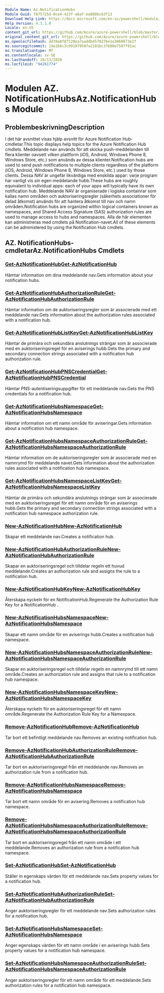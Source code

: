 ```yaml
---
Module Name: Az.NotificationHubs
Module Guid: f875725d-8ce4-423f-a6af-ea880bc63f13
Download Help Link: https://docs.microsoft.com/en-us/powershell/module/az.notificationhubs
Help Version: 4.1.1.0
Locale: en-US
content_git_url: https://github.com/Azure/azure-powershell/blob/master/src/NotificationHubs/NotificationHubs/help/Az.NotificationHubs.md
original_content_git_url: https://github.com/Azure/azure-powershell/blob/master/src/NotificationHubs/NotificationHubs/help/Az.NotificationHubs.md
ms.openlocfilehash: dd39a8f87120ea7aaddb4570276e1e3060873e2f
ms.sourcegitcommit: 1de2b6c3c99197958fa2101bc37680e7507f91ac
ms.translationtype: MT
ms.contentlocale: sv-SE
ms.lasthandoff: 10/13/2020
ms.locfileid: "94261774"
---
```

# <span data-ttu-id="eb719-101">Modulen AZ. NotificationHubs</span><span class="sxs-lookup"><span data-stu-id="eb719-101">Az.NotificationHubs Module</span></span>
## <span data-ttu-id="eb719-102">Problembeskrivning</span><span class="sxs-lookup"><span data-stu-id="eb719-102">Description</span></span>
<span data-ttu-id="eb719-103">I det här avsnittet visas hjälp avsnitt för Azure Notification Hub-cmdletar.</span><span class="sxs-lookup"><span data-stu-id="eb719-103">This topic displays help topics for the Azure Notification Hub cmdlets.</span></span> <span data-ttu-id="eb719-104">Meddelande nav används för att skicka push-meddelanden till flera klienter oavsett vilken plattform (iOS, Android, Windows Phone 8, Windows Store, etc.) som används av dessa klienter.</span><span class="sxs-lookup"><span data-stu-id="eb719-104">Notification hubs are used to send push notifications to multiple clients regardless of the platform (iOS, Android, Windows Phone 8, Windows Store, etc.) used by those clients.</span></span> <span data-ttu-id="eb719-105">Dessa NAV är ungefär likvärdiga med enskilda appar: varje program har vanligt vis sin egen meddelande hubb.</span><span class="sxs-lookup"><span data-stu-id="eb719-105">These hubs are roughly equivalent to individual apps: each of your apps will typically have its own notification hub.</span></span> <span data-ttu-id="eb719-106">Meddelande NAV är organiserade i logiska containrar som kallas namn områden och auktoriseringsregler (säkerhets associationer för delad åtkomst) används för att hantera åtkomst till nav och namn områden.</span><span class="sxs-lookup"><span data-stu-id="eb719-106">Notification hubs are organized within logical containers known as namespaces, and Shared Access Signature (SAS) authorization rules are used to manage access to hubs and namespaces.</span></span> <span data-ttu-id="eb719-107">Alla de här elementen kan administreras med cmdlets på Notification-navet.</span><span class="sxs-lookup"><span data-stu-id="eb719-107">All of these elements can be administered by using the Notification Hub cmdlets.</span></span>

## <span data-ttu-id="eb719-108">AZ. NotificationHubs-cmdletar</span><span class="sxs-lookup"><span data-stu-id="eb719-108">Az.NotificationHubs Cmdlets</span></span>
### [<span data-ttu-id="eb719-109">Get-AzNotificationHub</span><span class="sxs-lookup"><span data-stu-id="eb719-109">Get-AzNotificationHub</span></span>](Get-AzNotificationHub.md)
<span data-ttu-id="eb719-110">Hämtar information om dina meddelande nav.</span><span class="sxs-lookup"><span data-stu-id="eb719-110">Gets information about your notification hubs.</span></span>

### [<span data-ttu-id="eb719-111">Get-AzNotificationHubAuthorizationRule</span><span class="sxs-lookup"><span data-stu-id="eb719-111">Get-AzNotificationHubAuthorizationRule</span></span>](Get-AzNotificationHubAuthorizationRule.md)
<span data-ttu-id="eb719-112">Hämtar information om de auktoriseringsregler som är associerade med ett meddelande nav.</span><span class="sxs-lookup"><span data-stu-id="eb719-112">Gets information about the authorization rules associated with a notification hub.</span></span>

### [<span data-ttu-id="eb719-113">Get-AzNotificationHubListKey</span><span class="sxs-lookup"><span data-stu-id="eb719-113">Get-AzNotificationHubListKey</span></span>](Get-AzNotificationHubListKey.md)
<span data-ttu-id="eb719-114">Hämtar de primära och sekundära anslutnings strängar som är associerade med en auktoriseringsregel för en aviserings hubb.</span><span class="sxs-lookup"><span data-stu-id="eb719-114">Gets the primary and secondary connection strings associated with a notification hub authorization rule.</span></span>

### [<span data-ttu-id="eb719-115">Get-AzNotificationHubPNSCredential</span><span class="sxs-lookup"><span data-stu-id="eb719-115">Get-AzNotificationHubPNSCredential</span></span>](Get-AzNotificationHubPNSCredential.md)
<span data-ttu-id="eb719-116">Hämtar PNS-autentiseringsuppgifter för ett meddelande nav.</span><span class="sxs-lookup"><span data-stu-id="eb719-116">Gets the PNS credentials for a notification hub.</span></span>

### [<span data-ttu-id="eb719-117">Get-AzNotificationHubsNamespace</span><span class="sxs-lookup"><span data-stu-id="eb719-117">Get-AzNotificationHubsNamespace</span></span>](Get-AzNotificationHubsNamespace.md)
<span data-ttu-id="eb719-118">Hämtar information om ett namn område för aviseringar.</span><span class="sxs-lookup"><span data-stu-id="eb719-118">Gets information about a notification hub namespace.</span></span>

### [<span data-ttu-id="eb719-119">Get-AzNotificationHubsNamespaceAuthorizationRule</span><span class="sxs-lookup"><span data-stu-id="eb719-119">Get-AzNotificationHubsNamespaceAuthorizationRule</span></span>](Get-AzNotificationHubsNamespaceAuthorizationRule.md)
<span data-ttu-id="eb719-120">Hämtar information om de auktoriseringsregler som är associerade med en namnrymd för meddelande navet.</span><span class="sxs-lookup"><span data-stu-id="eb719-120">Gets information about the authorization rules associated with a notification hub namespace.</span></span>

### [<span data-ttu-id="eb719-121">Get-AzNotificationHubsNamespaceListKey</span><span class="sxs-lookup"><span data-stu-id="eb719-121">Get-AzNotificationHubsNamespaceListKey</span></span>](Get-AzNotificationHubsNamespaceListKey.md)
<span data-ttu-id="eb719-122">Hämtar de primära och sekundära anslutnings strängar som är associerade med en auktoriseringsregel för ett namn område för en aviserings hubb.</span><span class="sxs-lookup"><span data-stu-id="eb719-122">Gets the primary and secondary connection strings associated with a notification hub namespace authorization rule.</span></span>

### [<span data-ttu-id="eb719-123">New-AzNotificationHub</span><span class="sxs-lookup"><span data-stu-id="eb719-123">New-AzNotificationHub</span></span>](New-AzNotificationHub.md)
<span data-ttu-id="eb719-124">Skapar ett meddelande nav.</span><span class="sxs-lookup"><span data-stu-id="eb719-124">Creates a notification hub.</span></span>

### [<span data-ttu-id="eb719-125">New-AzNotificationHubAuthorizationRule</span><span class="sxs-lookup"><span data-stu-id="eb719-125">New-AzNotificationHubAuthorizationRule</span></span>](New-AzNotificationHubAuthorizationRule.md)
<span data-ttu-id="eb719-126">Skapar en auktoriseringsregel och tilldelar regeln ett huvud meddelande.</span><span class="sxs-lookup"><span data-stu-id="eb719-126">Creates an authorization rule and assigns the rule to a notification hub.</span></span>

### [<span data-ttu-id="eb719-127">New-AzNotificationHubKey</span><span class="sxs-lookup"><span data-stu-id="eb719-127">New-AzNotificationHubKey</span></span>](New-AzNotificationHubKey.md)
<span data-ttu-id="eb719-128">Återskapa nyckeln för en NotificationHub.</span><span class="sxs-lookup"><span data-stu-id="eb719-128">Regenerate the Authorization Rule Key for a NotificationHub .</span></span>

### [<span data-ttu-id="eb719-129">New-AzNotificationHubsNamespace</span><span class="sxs-lookup"><span data-stu-id="eb719-129">New-AzNotificationHubsNamespace</span></span>](New-AzNotificationHubsNamespace.md)
<span data-ttu-id="eb719-130">Skapar ett namn område för en aviserings hubb.</span><span class="sxs-lookup"><span data-stu-id="eb719-130">Creates a notification hub namespace.</span></span>

### [<span data-ttu-id="eb719-131">New-AzNotificationHubsNamespaceAuthorizationRule</span><span class="sxs-lookup"><span data-stu-id="eb719-131">New-AzNotificationHubsNamespaceAuthorizationRule</span></span>](New-AzNotificationHubsNamespaceAuthorizationRule.md)
<span data-ttu-id="eb719-132">Skapar en auktoriseringsregel och tilldelar regeln en namnrymd till ett namn område.</span><span class="sxs-lookup"><span data-stu-id="eb719-132">Creates an authorization rule and assigns that rule to a notification hub namespace.</span></span>

### [<span data-ttu-id="eb719-133">New-AzNotificationHubsNamespaceKey</span><span class="sxs-lookup"><span data-stu-id="eb719-133">New-AzNotificationHubsNamespaceKey</span></span>](New-AzNotificationHubsNamespaceKey.md)
<span data-ttu-id="eb719-134">Återskapa nyckeln för en auktoriseringsregel för ett namn område.</span><span class="sxs-lookup"><span data-stu-id="eb719-134">Regenerate the Authorization Rule Key for a Namespace.</span></span>

### [<span data-ttu-id="eb719-135">Remove-AzNotificationHub</span><span class="sxs-lookup"><span data-stu-id="eb719-135">Remove-AzNotificationHub</span></span>](Remove-AzNotificationHub.md)
<span data-ttu-id="eb719-136">Tar bort ett befintligt meddelande nav.</span><span class="sxs-lookup"><span data-stu-id="eb719-136">Removes an existing notification hub.</span></span>

### [<span data-ttu-id="eb719-137">Remove-AzNotificationHubAuthorizationRule</span><span class="sxs-lookup"><span data-stu-id="eb719-137">Remove-AzNotificationHubAuthorizationRule</span></span>](Remove-AzNotificationHubAuthorizationRule.md)
<span data-ttu-id="eb719-138">Tar bort en auktoriseringsregel från ett meddelande nav.</span><span class="sxs-lookup"><span data-stu-id="eb719-138">Removes an authorization rule from a notification hub.</span></span>

### [<span data-ttu-id="eb719-139">Remove-AzNotificationHubsNamespace</span><span class="sxs-lookup"><span data-stu-id="eb719-139">Remove-AzNotificationHubsNamespace</span></span>](Remove-AzNotificationHubsNamespace.md)
<span data-ttu-id="eb719-140">Tar bort ett namn område för en avisering.</span><span class="sxs-lookup"><span data-stu-id="eb719-140">Removes a notification hub namespace.</span></span>

### [<span data-ttu-id="eb719-141">Remove-AzNotificationHubsNamespaceAuthorizationRule</span><span class="sxs-lookup"><span data-stu-id="eb719-141">Remove-AzNotificationHubsNamespaceAuthorizationRule</span></span>](Remove-AzNotificationHubsNamespaceAuthorizationRule.md)
<span data-ttu-id="eb719-142">Tar bort en auktoriseringsregel från ett namn område i ett meddelande.</span><span class="sxs-lookup"><span data-stu-id="eb719-142">Removes an authorization rule from a notification hub namespace.</span></span>

### [<span data-ttu-id="eb719-143">Set-AzNotificationHub</span><span class="sxs-lookup"><span data-stu-id="eb719-143">Set-AzNotificationHub</span></span>](Set-AzNotificationHub.md)
<span data-ttu-id="eb719-144">Ställer in egenskaps värden för ett meddelande nav.</span><span class="sxs-lookup"><span data-stu-id="eb719-144">Sets property values for a notification hub.</span></span>

### [<span data-ttu-id="eb719-145">Set-AzNotificationHubAuthorizationRule</span><span class="sxs-lookup"><span data-stu-id="eb719-145">Set-AzNotificationHubAuthorizationRule</span></span>](Set-AzNotificationHubAuthorizationRule.md)
<span data-ttu-id="eb719-146">Anger auktoriseringsregler för ett meddelande nav.</span><span class="sxs-lookup"><span data-stu-id="eb719-146">Sets authorization rules for a notification hub.</span></span>

### [<span data-ttu-id="eb719-147">Set-AzNotificationHubsNamespace</span><span class="sxs-lookup"><span data-stu-id="eb719-147">Set-AzNotificationHubsNamespace</span></span>](Set-AzNotificationHubsNamespace.md)
<span data-ttu-id="eb719-148">Anger egenskaps värden för ett namn område i en aviserings hubb.</span><span class="sxs-lookup"><span data-stu-id="eb719-148">Sets property values for a notification hub namespace.</span></span>

### [<span data-ttu-id="eb719-149">Set-AzNotificationHubsNamespaceAuthorizationRule</span><span class="sxs-lookup"><span data-stu-id="eb719-149">Set-AzNotificationHubsNamespaceAuthorizationRule</span></span>](Set-AzNotificationHubsNamespaceAuthorizationRule.md)
<span data-ttu-id="eb719-150">Anger auktoriseringsregler för ett namn område för ett meddelande.</span><span class="sxs-lookup"><span data-stu-id="eb719-150">Sets authorization rules for a notification hub namespace.</span></span>

